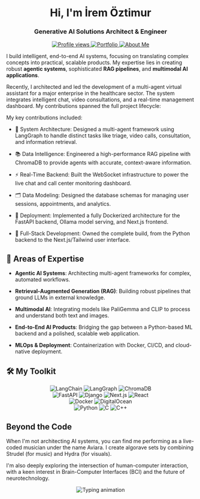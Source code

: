 <h1 align="center">Hi, I'm İrem Öztimur </h1>
<h3 align="center">Generative AI Solutions Architect & Engineer</h3>

<p align="center">
<a href="https://github.com/iremoztimur">
<img src="https://komarev.com/ghpvc/?username=iremoztimur&label=Profile%20Views&color=61177c&style=flat-square" alt="Profile views" />
</a>
<a href="https://ioztimur.vercel.app/">
<img src="https://img.shields.io/badge/Portfolio-Website-blue?style=flat-square&logo=vercel" alt="Portfolio">
</a>
<a href="https://magenta-painter-fc2.notion.site/rem-ztimur-4ab10311196a45d586fbd8e7f63bcdd0">
<img src="https://img.shields.io/badge/About%20Me-Notion-lightgrey?style=flat-square&logo=notion" alt="About Me">
</a>
</p>

I build intelligent, end-to-end AI systems, focusing on translating complex concepts into practical, scalable products. My expertise lies in creating robust **agentic systems**, sophisticated **RAG pipelines**, and **multimodal AI applications**.

Recently, I architected and led the development of a multi-agent virtual assistant for a major enterprise in the healthcare sector. The system integrates intelligent chat, video consultations, and a real-time management dashboard. My contributions spanned the full project lifecycle:

My key contributions included:

* 🧠 System Architecture: Designed a multi-agent framework using LangGraph to handle distinct tasks like triage, video calls, consultation, and information retrieval.

* 📚 Data Intelligence: Engineered a high-performance RAG pipeline with ChromaDB to provide agents with accurate, context-aware information.

* ⚡ Real-Time Backend: Built the WebSocket infrastructure to power the live chat and call center monitoring dashboard.

* 🗂️ Data Modeling: Designed the database schemas for managing user sessions, appointments, and analytics.

* 🐳 Deployment: Implemented a fully Dockerized architecture for the FastAPI backend, Ollama model serving, and Next.js frontend.

* 🎨 Full-Stack Development: Owned the complete build, from the Python backend to the Next.js/Tailwind user interface.

## 🧩 Areas of Expertise
* **Agentic AI Systems**: Architecting multi-agent frameworks for complex, automated workflows.

* **Retrieval-Augmented Generation (RAG)**: Building robust pipelines that ground LLMs in external knowledge.

* **Multimodal AI**: Integrating models like PaliGemma and CLIP to process and understand both text and images.

* **End-to-End AI Products**: Bridging the gap between a Python-based ML backend and a polished, scalable web application.

* **MLOps & Deployment**: Containerization with Docker, CI/CD, and cloud-native deployment.

## 🛠 My Toolkit
<p align="center">
<img src="https://img.shields.io/badge/LangChain-101010?style=for-the-badge" alt="LangChain"/>
<img src="https://img.shields.io/badge/LangGraph-101010?style=for-the-badge" alt="LangGraph"/>
<img src="https://img.shields.io/badge/ChromaDB-5B3BFE?style=for-the-badge" alt="ChromaDB"/>
<br>
<img src="https://img.shields.io/badge/FastAPI-005571?style=for-the-badge&logo=fastapi" alt="FastAPI"/>
<img src="https://img.shields.io/badge/django-%23092E20.svg?&style=for-the-badge&logo=django&logoColor=white" alt="Django"/>
<img src="https://img.shields.io/badge/next.js-000000?style=for-the-badge&logo=nextdotjs&logoColor=white" alt="Next.js"/>
<img src="https://img.shields.io/badge/react-%2320232a.svg?&style=for-the-badge&logo=react&logoColor=%2361DAFB" alt="React"/>
<br>
<img src="https://img.shields.io/badge/docker-%230db7ed.svg?&style=for-the-badge&logo=docker&logoColor=white" alt="Docker"/>
<img src="https://img.shields.io/badge/DigitalOcean-%230167ff.svg?&style=for-the-badge&logo=digitalocean&logoColor=white" alt="DigitalOcean"/>
<br>
<img src="https://img.shields.io/badge/python-3670A0?style=for-the-badge&logo=python&logoColor=ffdd54" alt="Python"/>
<img src="https://img.shields.io/badge/C-00599C?style=for-the-badge&logo=c&logoColor=white" alt="C"/>
<img src="https://img.shields.io/badge/C++-00599C?style=for-the-badge&logo=cplusplus&logoColor=white" alt="C++"/>
</p>

## Beyond the Code
When I'm not architecting AI systems, you can find me performing as a live-coded musician under the name Aviara. I create algorave sets by combining Strudel (for music) and Hydra (for visuals).

I'm also deeply exploring the intersection of human-computer interaction, with a keen interest in Brain-Computer Interfaces (BCI) and the future of neurotechnology.

<p align="center">
<img src="https://readme-typing-svg.herokuapp.com?duration=9999&color=4EF702&lines=Follow+the+white+rabbit..." alt="Typing animation"/>
</p>

